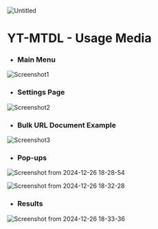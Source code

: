 ![Untitled](https://github.com/user-attachments/assets/ec7ca53c-42f5-483f-b7c0-8919fad33808)

# YT-MTDL - Usage Media

- ### Main Menu

![Screenshot1](https://github.com/user-attachments/assets/6ac303f7-8cba-427e-a6bd-277738ce07dd)

- ### Settings Page

![Screenshot2](https://github.com/user-attachments/assets/1e63aa8a-2bac-43af-a5d2-ec5d6e09d59c)

- ### Bulk URL Document Example

![Screenshot3](https://github.com/user-attachments/assets/335c9b32-368d-4a66-a221-34d5a91531c1)

- ### Pop-ups

![Screenshot from 2024-12-26 18-28-54](https://github.com/user-attachments/assets/c1c1f450-2aae-4eb6-b00f-fba72792ba38)

![Screenshot from 2024-12-26 18-32-28](https://github.com/user-attachments/assets/aece64a6-4e2b-459b-ba20-9237c32d0395)

- ### Results

![Screenshot from 2024-12-26 18-33-36](https://github.com/user-attachments/assets/1093d532-7578-4b1f-a0b4-a3d1fd0e2045)
